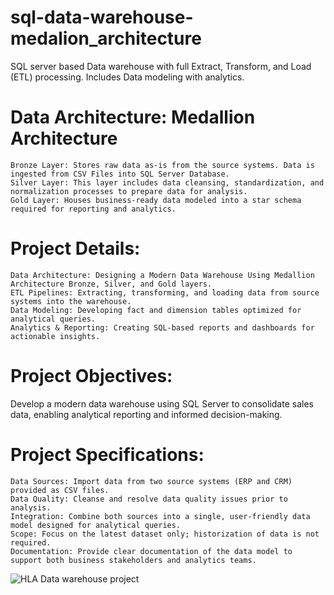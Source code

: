 # sql-data-warehouse-medalion_architecture
SQL server based Data warehouse  with full Extract, Transform, and Load (ETL) processing. Includes Data modeling with analytics.


# Data Architecture: Medallion Architecture

    Bronze Layer: Stores raw data as-is from the source systems. Data is ingested from CSV Files into SQL Server Database.
    Silver Layer: This layer includes data cleansing, standardization, and normalization processes to prepare data for analysis.
    Gold Layer: Houses business-ready data modeled into a star schema required for reporting and analytics.

# Project Details:

  
    Data Architecture: Designing a Modern Data Warehouse Using Medallion Architecture Bronze, Silver, and Gold layers.
    ETL Pipelines: Extracting, transforming, and loading data from source systems into the warehouse.
    Data Modeling: Developing fact and dimension tables optimized for analytical queries.
    Analytics & Reporting: Creating SQL-based reports and dashboards for actionable insights.

# Project Objectives:

  Develop a modern data warehouse using SQL Server to consolidate sales data, enabling analytical reporting and informed decision-making.

# Project Specifications:
    
    Data Sources: Import data from two source systems (ERP and CRM) provided as CSV files.
    Data Quality: Cleanse and resolve data quality issues prior to analysis.
    Integration: Combine both sources into a single, user-friendly data model designed for analytical queries.
    Scope: Focus on the latest dataset only; historization of data is not required.
    Documentation: Provide clear documentation of the data model to support both business stakeholders and analytics teams.




![HLA Data warehouse project](https://github.com/user-attachments/assets/bfdacd28-2e8e-4168-8068-14b0b4bea9cb)


